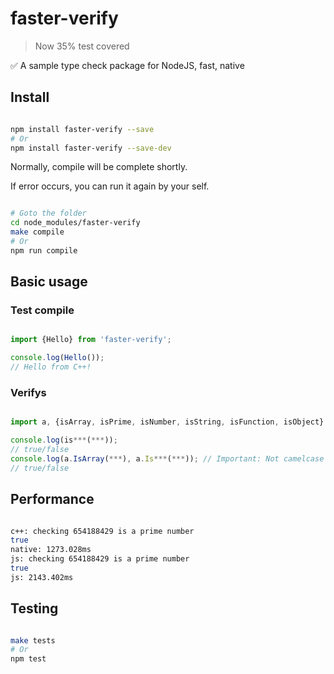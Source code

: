 # faster-verify

> Now 35% test covered

:white_check_mark: A sample type check package for NodeJS, fast, native

## Install

```bash

npm install faster-verify --save
# Or
npm install faster-verify --save-dev

```

Normally, compile will be complete shortly.

If error occurs, you can run it again by your self.

```bash

# Goto the folder
cd node_modules/faster-verify
make compile
# Or
npm run compile

```

## Basic usage

### Test compile

```js

import {Hello} from 'faster-verify';

console.log(Hello());
// Hello from C++!

```

### Verifys

```js

import a, {isArray, isPrime, isNumber, isString, isFunction, isObject} from 'faster-verify';

console.log(is***(***));
// true/false
console.log(a.IsArray(***), a.Is***(***)); // Important: Not camelcase -> IsArray instead of isArray
// true/false

```

## Performance

```bash

c++: checking 654188429 is a prime number
true
native: 1273.028ms
js: checking 654188429 is a prime number
true
js: 2143.402ms

```

## Testing

```bash

make tests
# Or
npm test

```
